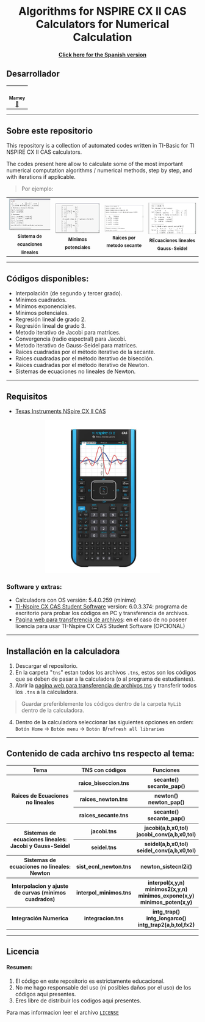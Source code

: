 <p align="center">
    <h1 align="center"/> Algorithms for NSPIRE CX II CAS Calculators for Numerical Calculation </h1>
    <h4 align="center"> <a href="resources">Click here for the Spanish version </a></h4>
</p>



## Desarrollador
<table align="center">
<tbody>
<tr>
<td align="center"><a href="https://github.com/ImMamey" rel="nofollow"><img src="https://avatars.githubusercontent.com/u/32584037?v=4" width="150px;" alt="" style="max-width:100%;"><br><sub><b>Mamey</b></sub></a><br><a href="https://github.com/ImMamey/Practica-5-DDNS/commits?author=ImMamey" title="Commits"><g-emoji class="g-emoji" alias="book" fallback-src="https://github.githubassets.com/images/icons/emoji/unicode/1f4d6.png">📖</g-emoji></a></td>
</tr>
</tbody>
</table>

---
## Sobre este repositorio


This repository is a collection of automated codes written in TI-Basic for TI NSPIRE CX II CAS calculators.

The codes present here allow to calculate some of the most important numerical computation algorithms / numerical methods, step by step, and with iterations if applicable.

> Por ejemplo:
<table align="center">
<tr>
    <td align="center"><img src="resources\images\example.png" width="300px;" alt="" style="max-width:100%;"><br><sub><b>Sistema de ecuaciones lineales</b></sub></td>
    <td align="center"><img src="resources\images\example2.png" width="330px;" alt="" style="max-width:100%;"><br><sub><b>Minimos potenciales</b></sub></td>
    <td align="center"><img src="resources\images\example3.png" width="350px;" alt="" style="max-width:100%;"><br><sub><b>Raices por metodo secante</b></sub></td>
    <td align="center"><img src="resources\images\example4.png" width="350px;" alt="" style="max-width:100%;"><br><sub><b>REcuaciones lineales Gauss-Seidel</b></sub></td>
</tr>
</table>

---

## Códigos disponibles:
* Interpolación (de segundo y tercer grado).
* Mínimos cuadrados.
* Mínimos exponenciales.
* Mínimos potenciales.
* Regresión lineal de grado 2.
* Regresión lineal de grado 3.
* Metodo iterativo de Jacobi para matrices.
* Convergencia (radio espectral) para Jacobi.
* Metodo iterativo de Gauss-Seidel para matrices.
* Raices cuadradas por el método iterativo de la secante.
* Raices cuadradas por el método iterativo de bisección.
* Raices cuadradas por el método iterativo de Newton.
* Sistemas de ecuaciones no lineales de Newton.

---

## Requisitos
* [Texas Instruments NSpire CX II CAS](https://education.ti.com/en/products/calculators/graphing-calculators/ti-nspire-cx-ii-cx-ii-cas)
<p align="center">
    <img src="resources\images\calc.jpg" title="calculator" width="300">
</p>

### Software y extras:

* Calculadora con OS versión: 5.4.0.259 (mínimo)
* [TI-Nspire CX CAS Student Software](https://education.ti.com/en/software/details/en/36BE84F974E940C78502AA47492887AB/ti-nspirecxcas_pc_full) version: 6.0.3.374: programa de escritorio para probar los códigos en PC y transferencia de archivos.
* [Pagina web para transferencia de archivos](https://nspireconnect.ti.com/nsc/file-transfer): en el caso de no poseer licencia para usar TI-Nspire CX CAS Student Software (OPCIONAL) 

---
## Installación en la calculadora

1. Descargar el repositorio.
2. En la carpeta "`tns`" estan todos los archivos `.tns`, estos son los códigos que se deben de pasar a la calculadora (o al programa de estudiantes).
3. Abrir la [pagina web para transferencia de archivos tns](https://nspireconnect.ti.com/nsc/file-transfer) y transferir todos los `.tns` a la calculadora.
> Guardar preferiblemente los códigos dentro de la carpeta `MyLib` dentro de la calculadora.
4. Dentro de la calculadora seleccionar las siguientes opciones en orden: `Botón Home` → `Botón menu` → `Botón B`/`refresh all libraries`


---

## Contenido de cada archivo tns respecto al tema:



<table style="width:100%">
    <tr>
       <th> Tema </th>
       <th> TNS con códigos </th> 
       <th> Funciones</th>
    </tr>
    <tr>
        <th rowspan="3">Raices de Ecuaciones no lineales</th>
        <th> raice_biseccion.tns </th>
        <th> secante()<br> secante_pap()</th>
    </tr>
    <tr>
        <th>raices_newton.tns</th>
        <th>newton() <br> newton_pap() </th>
    </tr>
    <tr>
        <th>raices_secante.tns</th>
        <th>secante() <br> secante_pap()</th>
    </tr>
    <tr>
        <th rowspan="2"> Sistemas de ecuaciones lineales: Jacobi y Gauss-Seidel</th>
        <th> jacobi.tns  </th>
        <th> jacobi(a,b,x0,tol) <br> jacobi_conv(a,b,x0,tol)</th>
    </tr>
    <tr>
        <th> seidel.tns </th>
        <th> seidel(a,b,x0,tol) <br> seidel_conv(a,b,x0,tol)</th>
    </tr>
    <tr>
        <th> Sistemas de ecuaciones no lineales: Newton</th>
        <th>sist_ecnl_newton.tns</th>
        <th>newton_sistecnl2i()</th>
    </tr>
    <tr>
        <th>Interpolacion y ajuste de curvas (minimos cuadrados)</th>
        <th>interpol_minimos.tns</th>
        <th>
        interpol(x,y,n) <br> minimos2(x,y,n) <br> minimos_expone(x,y) <br> minimos_poten(x,y) 
        </th>
    </tr>
    <tr>
        <th>Integración Numerica</th>
        <th> integracion.tns</th>
        <th> intg_trap() <br> intg_longarco() <br> intg_trap2(a,b,tol,fx2)</th>
    </tr>
</table>

---

## Licencia
#### Resumen:
 1. El código en este repositorio es estrictamente educacional.
 2. No me hago responsable del uso (ni posibles daños por el uso) de los códigos aqui presentes.
 3. Eres libre de distribuir los codigos aqui presentes.

 Para mas informacion leer el archivo [`LICENSE`](resources/legal/LICENSE)
